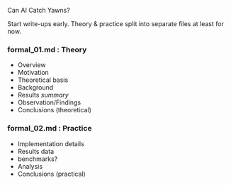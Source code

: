Can AI Catch Yawns?

Start write-ups early. Theory & practice split into separate files at least for now.

### formal_01.md : Theory

- Overview
- Motivation
- Theoretical basis
- Background
- Results _summary_
- Observation/Findings
- Conclusions (theoretical)

### formal_02.md : Practice

- Implementation details
- Results data
- benchmarks?
- Analysis
- Conclusions (practical)
